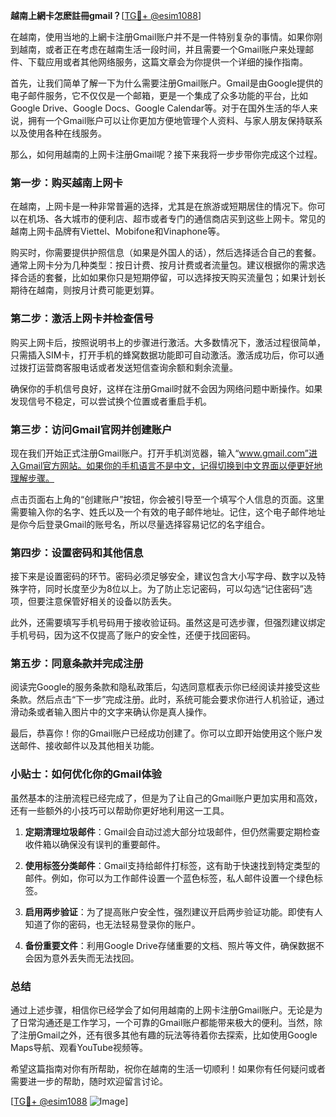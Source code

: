 **越南上網卡怎麽註冊gmail？**[[TG💪+ @esim1088](https://t.me/s/esim1088)]

在越南，使用当地的上網卡注册Gmail账户并不是一件特别复杂的事情。如果你刚到越南，或者正在考虑在越南生活一段时间，并且需要一个Gmail账户来处理邮件、下载应用或者其他网络服务，这篇文章会为你提供一个详细的操作指南。

首先，让我们简单了解一下为什么需要注册Gmail账户。Gmail是由Google提供的电子邮件服务，它不仅仅是一个邮箱，更是一个集成了众多功能的平台，比如Google Drive、Google Docs、Google Calendar等。对于在国外生活的华人来说，拥有一个Gmail账户可以让你更加方便地管理个人资料、与家人朋友保持联系以及使用各种在线服务。

那么，如何用越南的上网卡注册Gmail呢？接下来我将一步步带你完成这个过程。

### **第一步：购买越南上网卡**

在越南，上网卡是一种非常普遍的选择，尤其是在旅游或短期居住的情况下。你可以在机场、各大城市的便利店、超市或者专门的通信商店买到这些上网卡。常见的越南上网卡品牌有Viettel、Mobifone和Vinaphone等。

购买时，你需要提供护照信息（如果是外国人的话），然后选择适合自己的套餐。通常上网卡分为几种类型：按日计费、按月计费或者流量包。建议根据你的需求选择合适的套餐，比如如果你只是短期停留，可以选择按天购买流量包；如果计划长期待在越南，则按月计费可能更划算。

### **第二步：激活上网卡并检查信号**

购买上网卡后，按照说明书上的步骤进行激活。大多数情况下，激活过程很简单，只需插入SIM卡，打开手机的蜂窝数据功能即可自动激活。激活成功后，你可以通过拨打运营商客服电话或者发送短信查询余额和剩余流量。

确保你的手机信号良好，这样在注册Gmail时就不会因为网络问题中断操作。如果发现信号不稳定，可以尝试换个位置或者重启手机。

### **第三步：访问Gmail官网并创建账户**

现在我们开始正式注册Gmail账户。打开手机浏览器，输入“www.gmail.com”进入Gmail官方网站。如果你的手机语言不是中文，记得切换到中文界面以便更好地理解步骤。

点击页面右上角的“创建账户”按钮，你会被引导至一个填写个人信息的页面。这里需要输入你的名字、姓氏以及一个有效的电子邮件地址。记住，这个电子邮件地址是你今后登录Gmail的账号名，所以尽量选择容易记忆的名字组合。

### **第四步：设置密码和其他信息**

接下来是设置密码的环节。密码必须足够安全，建议包含大小写字母、数字以及特殊字符，同时长度至少为8位以上。为了防止忘记密码，可以勾选“记住密码”选项，但要注意保管好相关的设备以防丢失。

此外，还需要填写手机号码用于接收验证码。虽然这是可选步骤，但强烈建议绑定手机号码，因为这不仅提高了账户的安全性，还便于找回密码。

### **第五步：同意条款并完成注册**

阅读完Google的服务条款和隐私政策后，勾选同意框表示你已经阅读并接受这些条款。然后点击“下一步”完成注册。此时，系统可能会要求你进行人机验证，通过滑动条或者输入图片中的文字来确认你是真人操作。

最后，恭喜你！你的Gmail账户已经成功创建了。你可以立即开始使用这个账户发送邮件、接收邮件以及其他相关功能。

### **小贴士：如何优化你的Gmail体验**

虽然基本的注册流程已经完成了，但是为了让自己的Gmail账户更加实用和高效，还有一些额外的小技巧可以帮助你更好地利用这一工具。

1. **定期清理垃圾邮件**：Gmail会自动过滤大部分垃圾邮件，但仍然需要定期检查收件箱以确保没有误判的重要邮件。
   
2. **使用标签分类邮件**：Gmail支持给邮件打标签，这有助于快速找到特定类型的邮件。例如，你可以为工作邮件设置一个蓝色标签，私人邮件设置一个绿色标签。

3. **启用两步验证**：为了提高账户安全性，强烈建议开启两步验证功能。即使有人知道了你的密码，也无法轻易登录你的账户。

4. **备份重要文件**：利用Google Drive存储重要的文档、照片等文件，确保数据不会因为意外丢失而无法找回。

### **总结**

通过上述步骤，相信你已经学会了如何用越南的上网卡注册Gmail账户。无论是为了日常沟通还是工作学习，一个可靠的Gmail账户都能带来极大的便利。当然，除了注册Gmail之外，还有很多其他有趣的玩法等待着你去探索，比如使用Google Maps导航、观看YouTube视频等。

希望这篇指南对你有所帮助，祝你在越南的生活一切顺利！如果你有任何疑问或者需要进一步的帮助，随时欢迎留言讨论。

[[TG💪+ @esim1088](https://t.me/s/esim1088) ![Image](https://i.postimg.cc/4NQfJmqS/Snipaste-2025-05-13-00-14-12.png)]